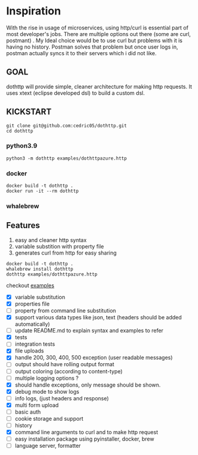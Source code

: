 # Inspiration

With the rise in usage of microservices, using http/curl is essential part of most developer's jobs. There are multiple
options out there (some are curl, postmant) . My Ideal choice would be to use curl but problems with it is having no
history. Postman solves that problem but once user logs in, postman actually syncs it to their servers which i did not
like.

## GOAL

dothttp will provide simple, cleaner architecture for making http requests. It uses xtext (eclipse developed dsl) to
build a custom dsl.

## KICKSTART

```shell
git clone git@github.com:cedric05/dothttp.git
cd dothttp
```

### python3.9

```
python3 -m dothttp examples/dothttpazure.http
```

### docker

```
docker build -t dothttp .
docker run -it --rm dothttp
```

### whalebrew

## Features

1. easy and cleaner http syntax
1. variable substition with property file
1. generates curl from http for easy sharing

```
docker build -t dothttp .
whalebrew install dothttp
dothttp examples/dothttpazure.http
```

checkout [examples]('./examples/dothttpazure.http')

- [x] variable substitution
- [x] properties file
- [ ] property from command line substitution
- [x] support various data types like json, text (headers should be added automatically)
- [ ] update README.md to explain syntax and examples to refer
- [x] tests
- [ ] integration tests
- [x] file uploads
- [x] handle 200, 300, 400, 500 exception (user readable messages)
- [ ] output should have rolling output format
- [ ] output coloring (according to content-type)
- [ ] multiple logging options ?
- [x] should handle exceptions, only message should be shown.
- [x] debug mode to show logs
- [ ] info logs, (just headers and response)
- [x] multi form upload
- [ ] basic auth
- [ ] cookie storage and support
- [ ] history
- [X] command line arguments to curl and to make http request
- [ ] easy installation package using pyinstaller, docker, brew
- [ ] language server, formatter
